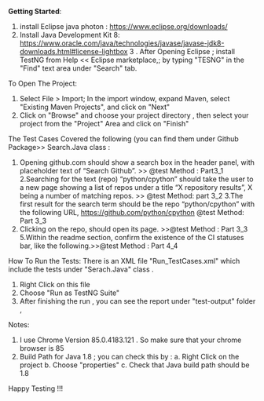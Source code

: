<b>Getting Started</b>:
1. install Eclipse java photon :
https://www.eclipse.org/downloads/
2. Install Java Development Kit 8:
https://www.oracle.com/java/technologies/javase/javase-jdk8-downloads.html#license-lightbox
3 . After Opening Eclipse ; install TestNG from Help << Eclipse marketplace,; by typing "TESNG" in the "Find" text area under "Search" tab.

To Open The Project:
1. Select File > Import;  In the import window, expand Maven, select "Existing Maven Projects", and click on "Next"
2.  Click on "Browse" and choose your project directory , then select your project from the "Project" Area and click on "Finish"


The Test Cases Covered the following (you can find them under Github Package>> Search.Java class :
1. Opening github.com should show a search box in the header panel, with placeholder text of “Search Github”.  >> @test Method : Part3_1
2.Searching for the text (repo) “python/cpython” should take the user to a new page showing a list of repos under a title “X repository results”, X being a number of matching repos.  >> @test Method: part 3_2
3.The first result for the search term should be the repo “python/cpython” with the following URL, https://github.com/python/cpython @test Method: Part 3_3
4. Clicking on the repo, should open its page. >>@test Method : Part 3_3
5.Within the readme section, confirm the existence of the CI statuses bar, like the following.>>@test Method : Part 4_4 


How To Run the Tests:
There is an XML file "Run_TestCases.xml" which include the tests under "Serach.Java" class .
1. Right Click on this file 
2. Choose "Run as TestNG Suite"
3. After finishing the run , you can see the report under "test-output" folder , 


Notes: 
1. I use Chrome  Version 85.0.4183.121 . So make sure that your chrome browser is 85
3. Build Path for Java 1.8 ; you can check this by :
a. Right Click on the project 
b. Choose "properties"
c. Check that Java build  path should be 1.8


Happy Testing !!!


